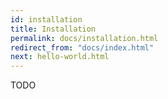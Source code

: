 ```yaml
---
id: installation
title: Installation
permalink: docs/installation.html
redirect_from: "docs/index.html"
next: hello-world.html
---
```


TODO
